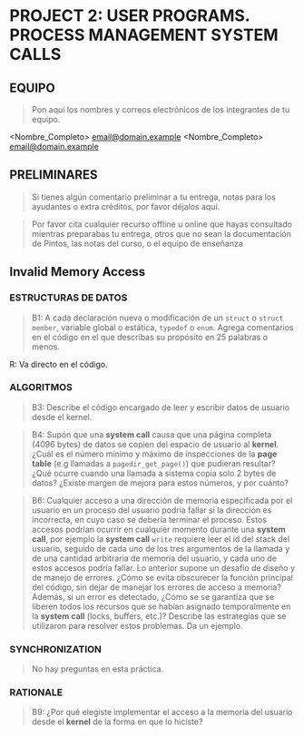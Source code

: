 # PROJECT 2: USER PROGRAMS. PROCESS MANAGEMENT SYSTEM CALLS

## EQUIPO
> Pon aquí los nombres y correos electrónicos de los integrantes de tu equipo.

<Nombre_Completo> <email@domain.example>
<Nombre_Completo> <email@domain.example>

##  PRELIMINARES
> Si tienes algún comentario preliminar a tu entrega, notas para los ayudantes o extra créditos, por favor déjalos aquí.

> Por favor cita cualquier recurso offline u online que hayas consultado mientras preparabas tu entrega, otros que no sean la documentación de Pintos, las notas del curso, o el equipo de enseñanza

## Invalid Memory Access

### ESTRUCTURAS DE DATOS

> B1: A cada declaración nueva o modificación de un `struct` o `struct member`, variable global o estática, `typedef` o `enum`. Agrega comentarios en el código en el que describas su propósito en 25 palabras o menos.

 R: Va directo en el código.

### ALGORITMOS

> B3: Describe el código encargado de leer y escribir datos de usuario desde el kernel.



> B4: Supón que una __system call__ causa que una página completa (4096 bytes) de datos se copien del espacio de usuario al __kernel__. ¿Cuál es el número mínimo y máximo de inspecciones de la __page table__ (e.g llamadas a `pagedir_get_page()`) que pudieran resultar? ¿Qué ocurre cuando una llamada a sistema copia solo 2 bytes de datos? ¿Existe margen de mejora para estos números, y por cuánto? 



> B6: Cualquier acceso a una dirección de memoria especificada por el usuario en un proceso del usuario podría fallar si la dirección es incorrecta, en cuyo caso se debería terminar el proceso. Estos accesos podrían ocurrir en cualquier momento durante una __system call__, por ejemplo la __system call__ `write` requiere leer el id del stack del usuario, seguido de cada uno de los tres argumentos de la llamada y de una cantidad arbitraria de memoria del usuario, y cada uno de estos accesos podría fallar. Lo anterior supone un desafío de diseño y de manejo de errores. ¿Cómo se evita obscurecer la función principal del código, sin dejar de manejar los errores de acceso a memoria? Además, si un error es detectado, ¿Cómo se se garantiza que se liberen todos los recursos que se habían asignado temporalmente en la __system call__ (locks, buffers, etc.)? Describe las estrategias que se utilizaron para resolver estos problemas. Da un ejemplo.



### SYNCHRONIZATION

> No hay preguntas en esta práctica.

### RATIONALE

> B9: ¿Por qué elegiste implementar el acceso a la memoria del usuario desde el __kernel__ de la forma en que lo hiciste?
